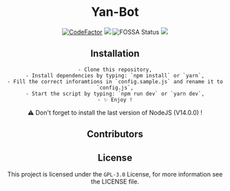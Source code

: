 <div align="center">

# Yan-Bot
  
[![CodeFactor](https://www.codefactor.io/repository/github/yan-jobs/yan-bot/badge)](https://www.codefactor.io/repository/github/yan-jobs/yan-bot)
![](https://shields.io/github/license/Yan-Jobs/yan-bot)
![FOSSA Status](https://app.fossa.com/api/projects/git%2Bgithub.com%2FYan-Jobs%2FYan-Bot.svg?type=shield)
![](https://img.shields.io/discord/831251454655594506.svg?logo=discord&colorB=7289DA&label=Yan%27s%20Dev)

  ## Installation

    - Clone this repository,
    - Install dependencies by typing: `npm install` or `yarn`,
    - Fill the correct inforamtions in `config.sample.js` and rename it to `config.js`,
    - Start the script by typing: `npm run dev` or `yarn dev`,
    - ✨ Enjoy !
  ⚠️ Don't forget to install the last version of NodeJS (V14.0.0) !
  
  
  ## Contributors
  
  
  ## License
  This project is licensed under the `GPL-3.0` License, for more information see the LICENSE file.
</div>
